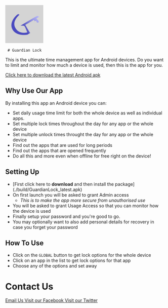 <img src="./icons/app_icon.png" align="center"
     title="Icon by tawtsvenz" width="120" height="120">

     # Guardian Lock

This is the ultimate time management app for Android devices. Do you 
want to limit and monitor how much a device is used, then this is the app for you.

[Click here to download the latest Android apk](./build/GuardianLock_latest.apk)


## Why Use Our App
By installing this app an Android device you can:
* Set daily usage time limit for both the whole device as well as individual
apps.
* Set multiple lock times throughout the day for any app or the whole device
* Set multiple unlock times throught the day for any app or the whole device
* Find out the apps that are used for long periods
* Find out the apps that are opened frequently
* Do all this and more even when offline for free right on the device!

## Setting Up
* [First click here to <b>download</b> and then install the package] (./build/GuardianLock_latest.apk)
* On first launch you will be asked to grant Admin access
  * <i>This is to make the app more secure from unauthorised use</i>
* You will be asked to grant Usage Access so that you can monitor how the device is used
* Finally setup your password and you're good to go.
* You may optionally want to also add personal details for recovery in case you forget your password


## How To Use
* Click on the `GLOBAL` button to get lock options for
the whole device
* Click on an app in the list to get lock options for that app
* Choose any of the options and set away

# Contact Us
<a href="mailto:guardianlock.enquiries@gmail.com">
Email Us
</a> 
<a href="https://www.facebook.com/guardianlockZW">
Visit our Facebook
</a> 
<a href="https://www.twitter.com/guardian_lock">
Visit our Twitter
</a> 